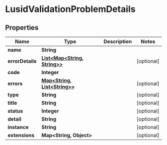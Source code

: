 

# LusidValidationProblemDetails

## Properties

Name | Type | Description | Notes
------------ | ------------- | ------------- | -------------
**name** | **String** |  | 
**errorDetails** | [**List&lt;Map&lt;String, String&gt;&gt;**](Map.md) |  |  [optional]
**code** | **Integer** |  | 
**errors** | [**Map&lt;String, List&lt;String&gt;&gt;**](List.md) |  |  [optional]
**type** | **String** |  |  [optional]
**title** | **String** |  |  [optional]
**status** | **Integer** |  |  [optional]
**detail** | **String** |  |  [optional]
**instance** | **String** |  |  [optional]
**extensions** | **Map&lt;String, Object&gt;** |  |  [optional]



